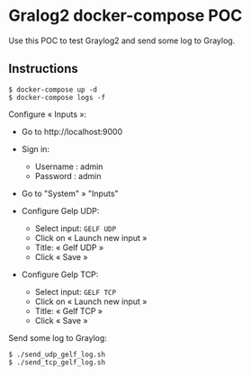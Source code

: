 # Gralog2 docker-compose POC

Use this POC to test Graylog2 and send some log to Graylog.


## Instructions

```
$ docker-compose up -d
$ docker-compose logs -f
```

Configure « Inputs »:

* Go to http://localhost:9000
* Sign in:
  * Username : admin
  * Password : admin
* Go to "System" » "Inputs"

* Configure Gelp UDP:
  * Select input: `GELF UDP`
  * Click on « Launch new input »
  * Title: « Gelf UDP »
  * Click « Save »

* Configure Gelp TCP:
  * Select input: `GELF TCP`
  * Click on « Launch new input »
  * Title: « Gelf TCP »
  * Click « Save »

Send some log to Graylog:

```
$ ./send_udp_gelf_log.sh
$ ./send_tcp_gelf_log.sh
```
